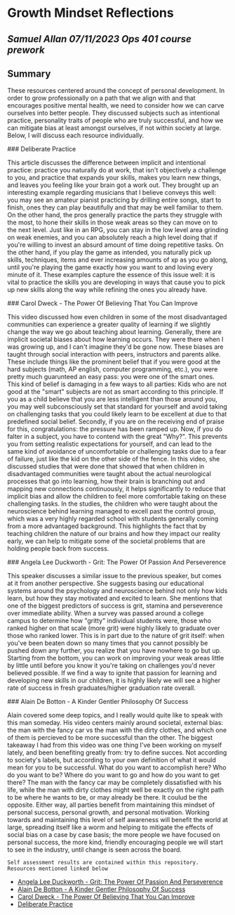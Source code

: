 # Growth Mindset Reflections
  *Samuel Allan
  07/11/2023
  Ops 401 course prework*
---
## Summary
<p>These resources centered around the concept of personal development. In order to grow professionally on a path that we align with and that encourages positive mental health, we need to consider how we can carve ourselves into better people. They discussed subjects such as intentional practice, personality traits of people who are truly successful, and how we can mitigate bias at least amongst ourselves, if not within society at large. Below, I will discuss each resource individually.</p>
### Deliberate Practice
<p> This article discusses the difference between implicit and intentional practice: practice you naturally do at work, that isn't objectively a challenge to you, and practice that expands your skills, makes you learn new things, and leaves you feeling like your brain got a work out. They brought up an interesting example regarding musicians that I believe conveys this well: you may see an amateur pianist practicing by drilling entire songs, start to finish, ones they can play beautifully and that may be well familiar to them. On the other hand, the pros generally practice the parts they struggle with the most, to hone their skills in those weak areas so they can move on to the next level. Just like in an RPG, you can stay in the low level area grinding on weak enemies, and you can absolutely reach a high level doing that if you're willing to invest an absurd amount of time doing repetitive tasks. On the other hand, if you play the game as intended, you naturally pick up skills, techniques, items and ever increasing amounts of xp as you go along, until you're playing the game exactly how you want to and loving every minute of it. These examples capture the essence of this issue well: it is vital to practice the skills you are developing in ways that cause you to pick up new skills along the way while refining the ones you already have.</p>
### Carol Dweck - The Power Of Believing That You Can Improve
<p> This video discussed how even children in some of the most disadvantaged communities can experience a greater quality of learning if we slightly change the way we go about teaching about learning. Generally, there are implicit societal biases about how learning occurs. They were there when I was growing up, and I can't imagine they'd be gone now. These biases are taught through social interaction with peers, instructors and parents alike. These include things like the prominent belief that if you were good at the hard subjects (math, AP english, computer programming, etc.), you were pretty much guarunteed an easy pass: you were one of the smart ones. This kind of belief is damaging in a few ways to all parties: Kids who are not good at the "smart" subjects are not as smart according to this principle. If you as a child believe that you are less intelligent than those around you, you may well subconsciously set that standard for yourself and avoid taking on challenging tasks that you could likely learn to be excellent at due to that predefined social belief. Secondly, if you are on the receiving end of praise for this, congratulations: the pressure has been ramped up. Now, if you do falter in a subject, you have to contend with the great "Why?". This prevents you from setting realistic expectations for yourself, and can lead to the same kind of avoidance of uncomfortable or challenging tasks due to a fear of failure, just like the kid on the other side of the fence.
In this video, she discussed studies that were done that showed that when children in disadvantaged communities were taught about the actual neurological processes that go into learning, how their brain is branching out and mapping new connections continuously, it helps significantly to reduce that implicit bias and allow the children to feel more comfortable taking on these challenging tasks. In the studies, the children who were taught about the neuroscience behind learning managed to excell past the control group, which was a very highly regarded school with students generally coming from a more advantaged background. This highlights the fact that by teaching children the nature of our brains and how they impact our reality early, we can help to mitigate some of the societal problems that are holding people back from success.
</p>
### Angela Lee Duckworth - Grit: The Power Of Passion And Perseverence
<p>This speaker discusses a similar issue to the previous speaker, but comes at it from another perspective. She suggests basing our educational systems around the psychology and neuroscience behind not only how kids learn, but how they stay motivated and excited to learn. She mentions that one of the biggest predictors of success is grit, stamina and perseverence over immediate ability. When a survey was passed around a college campus to determine how "gritty" individual students were, those who ranked higher on that scale (more grit) were highly likely to graduate over those who ranked lower. This is in part due to the nature of grit itself: when you've been beaten down so many times that you cannot possibly be pushed down any further, you realize that you have nowhere to go but up. Starting from the bottom, you can work on improving your weak areas little by little until before you know it you're taking on challenges you'd never believed possible. If we find a way to ignite that passion for learning and developing new skills in our children, it is highly likely we will see a higher rate of success in fresh graduates/higher graduation rate overall.</p>
### Alain De Botton - A Kinder Gentler Philosophy Of Success
<p>Alain covered some deep topics, and I really would quite like to speak with this man someday. His video centers mainly around societal, external bias: the man with the fancy car vs the man with the dirty clothes, and which one of them is percieved to be more successful than the other. The biggest takeaway I had from this video was one thing I've been working on myself lately, and been benefiting greatly from: try to define succes. Not according to society's labels, but according to your own definition of what it would mean for you to be successful. What do you want to accomplish here? Who do you want to be? Where do you want to go and how do you want to get there? The man with the fancy car may be completely dissatisfied with his life, while the man with dirty clothes might well be exactly on the right path to be where he wants to be, or may already be there. It coulud be the opposite. Either way, all parties benefit from maintaining this mindset of personal success, personal growth, and personal motivation. Working towards and maintaining this level of self awareness will benefit the world at large, spreading itself like a worm and helping to mitigate the effects of social bias on a case by case basis; the more people we have focused on personal success, the more kind, friendly encouraging people we will start to see in the industry, until change is seen across the board.</p>

    Self assessment results are contained within this repository. Resources mentioned linked below
- [Angela Lee Duckworth - Grit: The Power Of Passion And Perseverence](https://www.ted.com/talks/angela_lee_duckworth_grit_the_power_of_passion_and_perseverance/c)
- [Alain De Botton - A Kinder Gentler Philosophy Of Success](https://www.ted.com/talks/alain_de_botton_a_kinder_gentler_philosophy_of_success)
- [Carol Dweck - The Power Of Believing That You Can Improve](https://www.ted.com/talks/carol_dweck_the_power_of_believing_that_you_can_improve?language=en)
- [Deliberate Practice](https://web.archive.org/web/20160616225417/http://www.happybearsoftware.com/upgrade-your-technical-skills-with-deliberate-practice)
